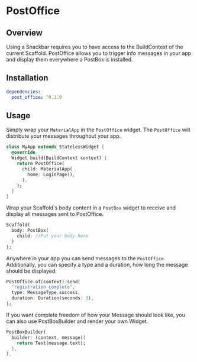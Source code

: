 # PostOffice

## Overview
Using a Snackbar requires you to have access to the BuildContext of the current Scaffold.
PostOffice allows you to trigger info messages in your app and display them everywhere a PostBox is installed.

## Installation
```yaml
dependencies:
  post_office: ^0.1.0
```

## Usage
Simply wrap your `MaterialApp` in the `PostOffice` widget. 
The `PostOffice` will distribute your messages throughout your app.
```dart
class MyApp extends StatelessWidget {
  @override
  Widget build(BuildContext context) {
    return PostOffice(
      child: MaterialApp(
        home: LoginPage(),
      ),
    );
  }
}
```

Wrap your Scaffold's body content in a `PostBox` widget to receive and display all messages sent to PostOffice.
```dart
Scaffold(
  body: PostBox(
    child: //Put your body here
  )
);
```

Anywhere in your app you can send messages to the `PostOffice`. 
Additionally, you can specify a type and a duration, how long the message should be displayed.
```dart
PostOffice.of(context).send(
  "registration complete",
  type: MessageType.success,
  duration: Duration(seconds: 3),
);
```

If you want complete freedom of how your Message should look like, you can also use PostBoxBuilder
and render your own Widget.
```dart
PostBoxBuilder(
  builder: (context, message){
    return Text(message.text);
  },
),
```